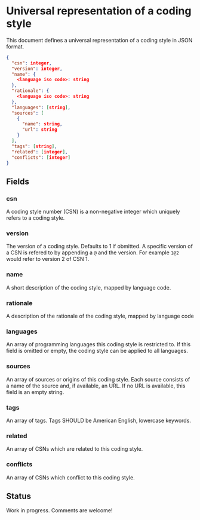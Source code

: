 # Universal representation of a coding style

This document defines a universal representation of a coding style in JSON format.

```json
{
  "csn": integer,
  "version": integer,
  "name": {
    <language iso code>: string
  },
  "rationale": {
    <language iso code>: string
  },
  "languages": [string],
  "sources": [
    {
      "name": string,
      "url": string
    }
  ],
  "tags": [string],
  "related": [integer],
  "conflicts": [integer]
}
```

## Fields

### csn

A coding style number (CSN) is a non-negative integer which uniquely refers to a coding style.

### version

The version of a coding style.
Defaults to 1 if obmitted.
A specific version of a CSN is refered to by appending a `@` and the version.
For example `1@2` would refer to version 2 of CSN 1.

### name

A short description of the coding style, mapped by language code.

### rationale

A description of the rationale of the coding style, mapped by language code

### languages

An array of programming languages this coding style is restricted to.
If this field is omitted or empty, the coding style can be applied to all languages.

### sources

An array of sources or origins of this coding style.
Each source consists of a name of the source and, if available, an URL.
If no URL is available, this field is an empty string.

### tags

An array of tags.
Tags SHOULD be American English, lowercase keywords.

### related

An array of CSNs which are related to this coding style.

### conflicts

An array of CSNs which conflict to this coding style.

## Status

Work in progress.
Comments are welcome!
